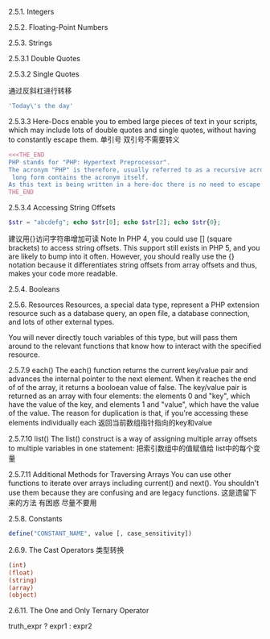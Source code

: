 2.5.1. Integers

2.5.2. Floating-Point Numbers

2.5.3. Strings

2.5.3.1 Double Quotes

2.5.3.2 Single Quotes

通过反斜杠进行转移
```php
'Today\'s the day'

```

2.5.3.3 Here-Docs
enable you to embed large pieces of text in your scripts, 
which may include lots of double quotes and single quotes, 
without having to constantly escape them.
单引号 双引号不需要转义

```php
<<<THE_END
PHP stands for "PHP: Hypertext Preprocessor".
The acronym "PHP" is therefore, usually referred to as a recursive acronym because the
 long form contains the acronym itself.
As this text is being written in a here-doc there is no need to escape the double quotes.
THE_END
```

2.5.3.4 Accessing String Offsets
```php
$str = "abcdefg"; echo $str[0]; echo $str[2]; echo $str{0};
```
建议用{}访问字符串增加可读
Note
In PHP 4, you could use [] (square brackets) to access string offsets. 
This support still exists in PHP 5, and you are likely to bump into it often. 
However, you should really use the {} notation because it differentiates string offsets from array offsets and thus, 
makes your code more readable.

2.5.4. Booleans

2.5.6. Resources
Resources, a special data type, represent a PHP extension resource such as a database query, an open file, a database connection, and lots of other external types.

You will never directly touch variables of this type, but will pass them around to the relevant functions that know how to interact with the specified resource.


2.5.7.9 each()
The each() function returns the current key/value pair and advances the internal pointer to the next element. 
When it reaches the end of of the array, it returns a booloean value of false. 
The key/value pair is returned as an array with four elements: the elements 0 and "key",
which have the value of the key, and elements 1 and "value", 
which have the value of the value. The reason for duplication is that, if you're accessing these elements individually
each 返回当前数组指针指向的key和value
 
 2.5.7.10 list()
The list() construct is a way of assigning multiple array offsets to multiple variables in one statement:
把索引数组中的值赋值给 list中的每个变量

 2.5.7.11 Additional Methods for Traversing Arrays
You can use other functions to iterate over arrays including current() and next(). You shouldn't use them because they are confusing and are legacy functions. 
这是遗留下来的方法 有困惑 尽量不要用

2.5.8. Constants

```php
define("CONSTANT_NAME", value [, case_sensitivity])

```
2.6.9. The Cast Operators
类型转换
```php
(int)
(float)
(string)
(array)
(object)
```


2.6.11. The One and Only Ternary Operator

truth_expr ? expr1 : expr2









